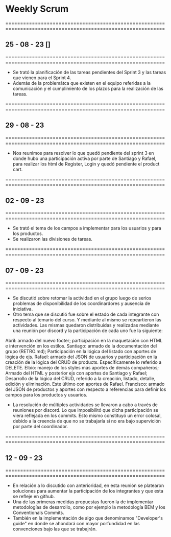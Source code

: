 # Weekly Scrum

============================================================================================================
## 25 - 08 - 23 []
============================================================================================================

- Se trató la planificación de las tareas pendientes del Sprint 3 y las tareas que vienen para el Sprint 4.
- Además de la problemátca que existen en el equipo referidas a la comunicación y el cumplimiento de los plazos para la realización de las tareas.

============================================================================================================
## 29 - 08 - 23
============================================================================================================

- Nos reunimos para resolver lo que quedó pendiente del sprint 3 en donde hubo una participación activa por parte de Santiago y Rafael, para realizar los html de Register, Login y quedó pendiente el product cart. 

============================================================================================================
## 02 - 09 - 23
============================================================================================================

- Se trató el tema de los campos a implementar para los usuarios y para los productos.
- Se realizaron las divisiones de tareas.

============================================================================================================
## 07 - 09 - 23
============================================================================================================

- Se discutió sobre retomar la actividad en el grupo luego de serios problemas de disponibilidad de los coordinardores y ausencia de iniciativa.
- Otro tema que se discutió fue sobre el estado de cada integrante con respecto al temario del curso. Y mediante al mismo se repeartieron las actividades.
Las mismas quedaron distribuidas y realizadas mediante una reunión por discord y la participación de cada uno fue la siguiente:

Abril: armado del nuevo footer; participación en la maquetación con HTML e intervención en los estilos.
Santiago: armado de la documentación del grupo (RETRO.md); Participación en la lógica del listado con aportes de lógica de ejs.
Rafael: armado del JSON de usuarios y participación en la creación de la lógica del CRUD de products. Específicamente lo referido a DELETE.
Elbio: manejo de los styles más aportes de demás compañeros; Armado del HTML y posterior ejs con aportes de Santiago y Rafael; Desarrollo de la lógica del CRUD, referido a la creación, listado, detalle, edición y eliminación. Este último con aportes de Rafael.
Francisco: armado del JSON de productos y aportes con respecto a referencias para definir los campos para los productos y usuarios.

- La resolución de múltiples actividades se llevaron a cabo a través de reuniones por discord. Lo que imposibilitó que dicha participación se viera reflejada en los commits. Esto mismo constituyó un error colosal, debido a la creencia de que no se trabajaría si no era bajo supervición por parte del coordinador.

============================================================================================================
## 12 - 09 - 23
============================================================================================================

- En relación a lo discutido con anterioridad, en esta reunión se platearon soluciones para aumentar la participación de los integrantes y que esta se refleje en github.
- Una de las primeras medidas propuestas fueron la de implementar metodologías de desarrollo, como por ejemplo la metodología BEM y los Conventionals Commits.
- También en la implementación de algo que denominamos "Developer's guide" en donde se ahondará con mayor porfundidad en las convenciones bajo las que se trabajrán.